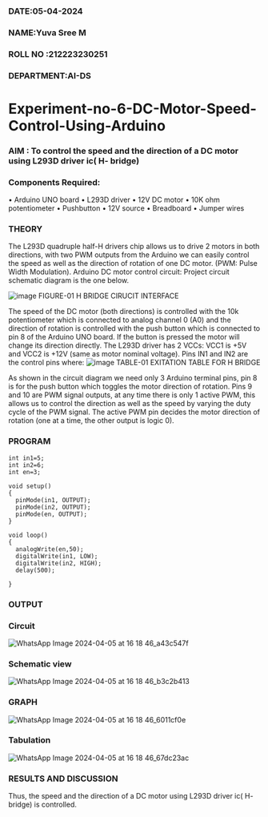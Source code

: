 ###  DATE:05-04-2024

###  NAME:Yuva Sree M 
###  ROLL NO :212223230251
###  DEPARTMENT:AI-DS
# Experiment-no-6-DC-Motor-Speed-Control-Using-Arduino
### AIM : To control the speed and the direction of a DC motor using L293D driver ic( H- bridge)

### Components Required:
•	Arduino UNO board
•	L293D driver
•	12V DC motor
•	10K ohm potentiometer
•	Pushbutton
•	12V source
•	Breadboard
•	Jumper wires
### THEORY 
The L293D quadruple half-H drivers chip allows us to drive 2 motors in both directions, with two PWM outputs from the Arduino we can easily control the speed as well as the direction of rotation of one DC motor. (PWM: Pulse Width Modulation).
Arduino DC motor control circuit:
Project circuit schematic diagram is the one below.

![image](https://user-images.githubusercontent.com/36288975/167763051-b230c183-afc5-46f2-ba95-0f95e10dd6c9.png)
FIGURE-01 H BRIDGE CIRUCIT INTERFACE 
 
The speed of the DC motor (both directions) is controlled with the 10k potentiometer which is connected to analog channel 0 (A0) and the direction of rotation is controlled with the push button which is connected to pin 8 of the Arduino UNO board. If the button is pressed the motor will change its direction directly.
The L293D driver has 2 VCCs: VCC1 is +5V and VCC2 is +12V (same as motor nominal voltage). Pins IN1 and IN2 are the control pins where:
![image](https://user-images.githubusercontent.com/36288975/167763120-1421c2c5-8381-49eb-b376-03f6e1113b7a.png)
TABLE-01 EXITATION TABLE FOR H BRIDGE 

As shown in the circuit diagram we need only 3 Arduino terminal pins, pin 8 is for the push button which toggles the motor direction of rotation. Pins 9 and 10 are PWM signal outputs, at any time there is only 1 active PWM, this allows us to control the direction as well as the speed by varying the duty cycle of the PWM signal. The active PWM pin decides the motor direction of rotation (one at a time, the other output is logic 0).

### PROGRAM 

```
int in1=5;
int in2=6;
int en=3;

void setup()
{
  pinMode(in1, OUTPUT);
  pinMode(in2, OUTPUT);
  pinMode(en, OUTPUT);
}

void loop()
{
  analogWrite(en,50);
  digitalWrite(in1, LOW);
  digitalWrite(in2, HIGH);
  delay(500);
  
}

```

### OUTPUT

### Circuit

![WhatsApp Image 2024-04-05 at 16 18 46_a43c547f](https://github.com/Yuvasreemuthusamy/Experiment-no-7-DC-Motor-Speed-Control-Using-Arduino/assets/144870887/b98ac57d-71b4-4ce4-80e9-7bf1164e70ad)

### Schematic view

![WhatsApp Image 2024-04-05 at 16 18 46_b3c2b413](https://github.com/Yuvasreemuthusamy/Experiment-no-7-DC-Motor-Speed-Control-Using-Arduino/assets/144870887/363577f4-84a6-4441-a9a8-8f0a15ce3ab3)


### GRAPH 

![WhatsApp Image 2024-04-05 at 16 18 46_6011cf0e](https://github.com/Yuvasreemuthusamy/Experiment-no-7-DC-Motor-Speed-Control-Using-Arduino/assets/144870887/b11e79a6-a23c-4545-92c5-f2fd021979a2)

### Tabulation


![WhatsApp Image 2024-04-05 at 16 18 46_67dc23ac](https://github.com/Yuvasreemuthusamy/Experiment-no-7-DC-Motor-Speed-Control-Using-Arduino/assets/144870887/5571a6da-b984-496f-8cfa-05cbba74c728)


### RESULTS AND DISCUSSION 

Thus, the speed and the direction of a DC motor using L293D driver ic( H- bridge) is controlled.
